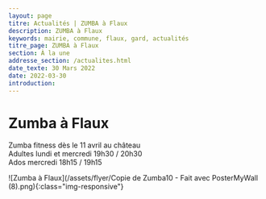```yaml
---
layout: page
titre: Actualités | ZUMBA à Flaux
description: ZUMBA à Flaux
keywords: mairie, commune, flaux, gard, actualités
titre_page: ZUMBA à Flaux
section: À la une
addresse_section: /actualites.html
date_texte: 30 Mars 2022
date: 2022-03-30
introduction: 
---
```


# Zumba à Flaux <br>
Zumba fitness dès le 11 avril au château<br>
Adultes lundi et mercredi 19h30 / 20h30<br>
Ados  mercredi 18h15  / 19h15<br>

![Zumba à Flaux](/assets/flyer/Copie de Zumba10 - Fait avec PosterMyWall (8).png){:class="img-responsive"}

